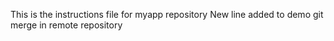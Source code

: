 This is the instructions file for myapp repository
New line added to demo git merge in remote repository
